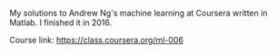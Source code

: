 My solutions to Andrew Ng's machine learning at Coursera written in Matlab. I finished it in 2016.

Course link: https://class.coursera.org/ml-006
